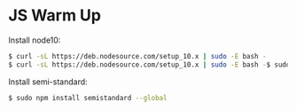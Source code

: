 # JS Warm Up

Install node10:
```bash
$ curl -sL https://deb.nodesource.com/setup_10.x | sudo -E bash -
$ curl -sL https://deb.nodesource.com/setup_10.x | sudo -E bash -$ sudo apt-get install -y nodejs
```

Install semi-standard:
```bash
$ sudo npm install semistandard --global
```
